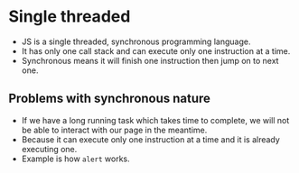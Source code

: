 # Single threaded

- JS is a single threaded, synchronous programming language.
- It has only one call stack and can execute only one instruction at a time.
- Synchronous means it will finish one instruction then jump on to next one.

## Problems with synchronous nature

- If we have a long running task which takes time to complete, we will not be able to interact with our page in the meantime.
- Because it can execute only one instruction at a time and it is already executing one.
- Example is how `alert` works.
